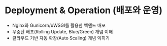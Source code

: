 # Deployment & Operation (배포와 운영)
- Nginx와 Gunicorn/uWSGI를 활용한 백엔드 배포
- 무중단 배포(Rolling Update, Blue/Green) 개념 이해
- 클라우드 기반 자동 확장(Auto Scaling) 개념 익히기